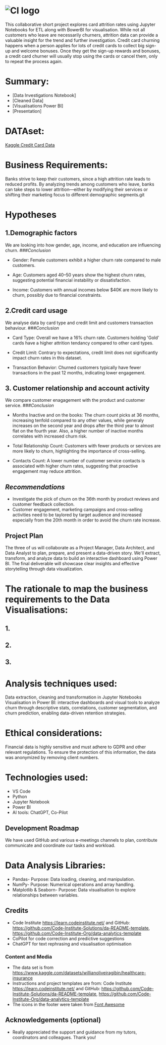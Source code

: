 # ![CI logo](https://codeinstitute.s3.amazonaws.com/fullstack/ci_logo_small.png)

This collaborative short project explores card attrition rates using Jupyter Notebooks for ETL along with BowerBI for visualisation. While not all customers who leave are necessarily churners, attrition data can provide a valuable insight for the trend and further investigation. Credit card churning happens when a person applies for lots of credit cards to collect big sign-up and welcome bonuses. Once they get the sign-up rewards and bonuses, a credit card churner will usually stop using the cards or cancel them, only to repeat the process again.

# Summary:
* [Data Investigations Notebook]
* [Cleaned Data]
* [Visualisations Power BI]
* [Presentation]

# DATAset:
[Kaggle Credit Card Data](https://www.kaggle.com/datasets/sakshigoyal7/credit-card-customers)

# Business Requirements:
Banks strive to keep their customers, since a high attrition rate leads to reduced profits. By analyzing trends among customers who leave, banks can take steps to lower attrition—either by modifying their services or shifting their marketing focus to different demographic segments.git


# Hypotheses
## 1.Demographic factors
We are looking into how gender, age, income, and education are influencing churn.
###*Conclusion*
* Gender: Female customers exhibit a higher churn rate compared to male customers.

* Age: Customers aged 40–50 years show the highest churn rates, suggesting potential financial instability or dissatisfaction.

* Income: Customers with annual incomes below $40K are more likely to churn, possibly due to financial constraints.

## 2.Credit card usage
We analyse data by card type and credit limit and customers transaction behaviour.
###*Conclusion*
* Card Type: Overall we have a 16% churn rate. Customers holding 'Gold' cards have a higher attrition tendancy compared to other card types.

* Credit Limit: Contrary to expectations, credit limit does not significantly impact churn rates in this dataset.

* Transaction Behavior: Churned customers typically have fewer transactions in the past 12 months, indicating lower engagement.
## 3. Customer relationship and account activity
We compare customer enagagement with the product and customer service.
###*Conclusion*
* Months Inactive and on the books: The churn count picks at 36 months, increasing tenfold compared to any other values, while generaly increases on the second year and drops after the third year to almost flat on the fourth year. Also, a higher number of inactive months correlates with increased churn risk.

* Total Relationship Count: Customers with fewer products or services are more likely to churn, highlighting the importance of cross-selling.

* Contacts Count: A lower number of customer service contacts is associated with higher churn rates, suggesting that proactive engagement may reduce attrition.

## *Recommendations*
* Investigate the pick of churn on the 36th month by product reviews and customer feedback collection.
* Customer engagement, marketing campaigns and cross-selling activities need to be taylored by target audience and increased especially from the 20th month in order to avoid the churn rate increase.



## Project Plan
The three of us will collaborate as a Project Manager, Data Architect, and Data Analyst to plan, prepare, and present a data-driven story. We'll extract, transform, and analyze data to build an interactive dashboard using Power BI. The final deliverable will showcase clear insights and effective storytelling through data visualization.

# The rationale to map the business requirements to the Data Visualisations:
## 1.
## 2.
## 3.

# Analysis techniques used:
Data extraction, cleaning and transformation in Jupyter Notebooks
Visualisation in Power BI: interactive dashboards and visual tools to analyze churn through descriptive stats, correlations, customer segmentation, and churn prediction, enabling data-driven retention strategies.

# Ethical considerations:
Financial data is highly sensitive and must adhere to GDPR and other relevant regulations. To ensure the protection of this information, the data was anonymized by removing client numbers.

# Technologies used:
* VS Code
* Python
* Jupyter Notebook
* Power BI
* AI tools: ChatGPT, Co-Pilot

## Development Roadmap
We have used GitHub and various e-meetings channels to plan, contribute communicate and coordinate our tasks and workload.

# Data Analysis Libraries:
* Pandas- Purpose: Data loading, cleaning, and manipulation.
* NumPy- Purpose: Numerical operations and array handling.
* Matplotlib & Seaborn- Purpose: Data visualisation to explore relationships between variables.

## Credits 
* Code Institute https://learn.codeinstitute.net/ and GitHub: https://github.com/Code-Institute-Solutions/da-README-template, https://github.com/Code-Institute-Org/data-analytics-template
* CoPilot for code correction and predictive suggestions
* ChatGPT for text rephrasing and visualisation optimisation

### Content and Media

* The data set is from https://www.kaggle.com/datasets/willianoliveiragibin/healthcare-insurance 
* Instructions and project templates are from: Code Institute https://learn.codeinstitute.net/ and GitHub: https://github.com/Code-Institute-Solutions/da-README-template, https://github.com/Code-Institute-Org/data-analytics-template
* The icons in the footer were taken from [Font Awesome](https://fontawesome.com/)


## Acknowledgements (optional)
* Really appreciated the support and guidance from my tutors, coordinators and colleagues. Thank you!